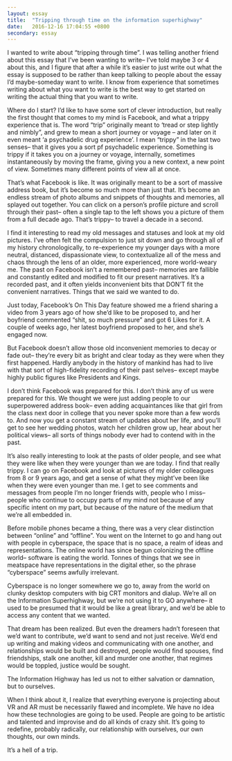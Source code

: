 ```yaml
---
layout: essay
title:  "Tripping through time on the information superhighway"
date:   2016-12-16 17:04:55 +0800
secondary: essay
---
```

I wanted to write about “tripping through time”. I was telling another friend about this essay that I’ve been wanting to write– I’ve told maybe 3 or 4 about this, and I figure that after a while it’s easier to just write out what the essay is supposed to be rather than keep talking to people about the essay I’d maybe-someday want to write. I know from experience that sometimes writing about what you want to write is the best way to get started on writing the actual thing that you want to write.

Where do I start? I’d like to have some sort of clever introduction, but really the first thought that comes to my mind is Facebook, and what a trippy experience that is. The word “trip” originally meant to ‘tread or step lightly and nimbly”, and grew to mean a short journey or voyage – and later on it even meant ‘a psychadelic drug experience’. I mean “trippy” in the last two senses– that it gives you a sort pf psychadelic experience. Something is trippy if it takes you on a journey or voyage, internally, sometimes instantaneously by moving the frame, giving you a new context, a new point of view. Sometimes many different points of view all at once.

That’s what Facebook is like. It was originally meant to be a sort of massive address book, but it’s become so much more than just that. It’s become an endless stream of photo albums and snippets of thoughts and memories, all splayed out together. You can click on a person’s profile picture and scroll through their past– often a single tap to the left shows you a picture of them from a full decade ago. That’s trippy– to travel a decade in a second.

I find it interesting to read my old messages and statuses and look at my old pictures. I’ve often felt the compulsion to just sit down and go through all of my history chronologically, to re-experience my younger days with a more neutral, distanced, dispassionate view, to contextualize all of the mess and chaos through the lens of an older, more experienced, more world-weary me. The past on Facebook isn’t a remembered past– memories are fallible and constantly edited and modified to fit our present narratives. It’s a recorded past, and it often yields inconvenient bits that DON’T fit the convenient narratives. Things that we said we wanted to do.

Just today, Facebook’s On This Day feature showed me a friend sharing a video from 3 years ago of how she’d like to be proposed to, and her boyfriend commented “shit, so much pressure” and got 6 Likes for it. A couple of weeks ago, her latest boyfriend proposed to her, and she’s engaged now.

But Facebook doesn’t allow those old inconvenient memories to decay or fade out– they’re every bit as bright and clear today as they were when they first happened. Hardly anybody in the history of mankind has had to live with that sort of high-fidelity recording of their past selves– except maybe highly public figures like Presidents and Kings.

I don’t think Facebook was prepared for this. I don’t think any of us were prepared for this. We thought we were just adding people to our superpowered address book– even adding acquaintances like that girl from the class next door in college that you never spoke more than a few words to. And now you get a constant stream of updates about her life, and you’ll get to see her wedding photos, watch her children grow up, hear about her political views– all sorts of things nobody ever had to contend with in the past.

It’s also really interesting to look at the pasts of older people, and see what they were like when they were younger than we are today. I find that really trippy. I can go on Facebook and look at pictures of my older colleagues from 8 or 9 years ago, and get a sense of what they might’ve been like when they were even younger than me. I get to see comments and messages from people I’m no longer friends with, people who I miss– people who continue to occupy parts of my mind not because of any specific intent on my part, but because of the nature of the medium that we’re all embedded in.

Before mobile phones became a thing, there was a very clear distinction between “online” and “offline”. You went on the Internet to go and hang out with people in cyberspace, the space that is no space, a realm of ideas and representations. The online world has since begun colonizing the offline world– software is eating the world. Tonnes of things that we see in meatspace have representations in the digital ether, so the phrase “cyberspace” seems awfully irrelevant.

Cyberspace is no longer somewhere we go to, away from the world on clunky desktop computers with big CRT monitors and dialup. We’re all on the Information Superhighway, but we’re not using it to GO anywhere– it used to be presumed that it would be like a great library, and we’d be able to access any content that we wanted.

That dream has been realized. But even the dreamers hadn’t foreseen that we’d want to contribute, we’d want to send and not just receive. We’d end up writing and making videos and communicating with one another, and relationships would be built and destroyed, people would find spouses, find friendships, stalk one another, kill and murder one another, that regimes would be toppled, justice would be sought.

The Information Highway has led us not to either salvation or damnation, but to ourselves.

When I think about it, I realize that everything everyone is projecting about VR and AR must be necessarily flawed and incomplete. We have no idea how these technologies are going to be used. People are going to be artistic and talented and improvise and do all kinds of crazy shit. It’s going to redefine, probably radically, our relationship with ourselves, our own thoughts, our own minds.

It’s a hell of a trip.
